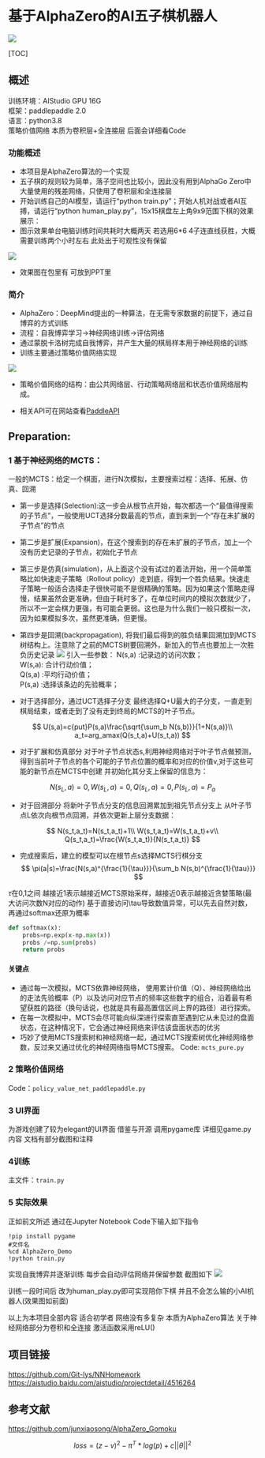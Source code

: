 # 基于AlphaZero的AI五子棋机器人

![](https://pic4.zhimg.com/80/v2-1320f6469f11f9d5b72cc9f8fb65ec6b_720w.webp)

[TOC]

## 概述

训练环境：AIStudio GPU 16G  
框架：paddlepaddle 2.0  
语言：python3.8  
策略价值网络 本质为卷积层+全连接层 后面会详细看Code

### 功能概述

* 本项目是AlphaZero算法的一个实现
* 五子棋的规则较为简单，落子空间也比较小，因此没有用到AlphaGo Zero中大量使用的残差网络，只使用了卷积层和全连接层
* 开始训练自己的AI模型，请运行“python train.py”；开始人机对战或者AI互搏，请运行“python human_play.py”，15x15棋盘左上角9x9范围下棋的效果展示：
* 图示效果单台电脑训练时间共耗时大概两天 若选用6*6 4子连直线获胜，大概需要训练两个小时左右 此处出于可观性没有保留

![](https://ai-studio-static-online.cdn.bcebos.com/92e8a5e8b9824133ba63e27cb761ed4ee5a2d11766b34e6c89dd82b57b1770d2)

* 效果图在包里有 可放到PPT里

### 简介

* AlphaZero：DeepMind提出的一种算法，在无需专家数据的前提下，通过自博弈的方式训练  
* 流程：自我博弈学习->神经网络训练->评估网络
* 通过蒙脱卡洛树完成自我博弈，并产生大量的棋局样本用于神经网络的训练
* 训练主要通过策略价值网络实现

![](http://5b0988e595225.cdn.sohucs.com/images/20171024/9e3bb5aca2634e7f8f19dae40bb0a101)

* 策略价值网络的结构：由公共网络层、行动策略网络层和状态价值网络层构成。

* 相关API可在网站查看[PaddleAPI](https://www.paddlepaddle.org.cn/documentation/docs/zh/api/index_cn.html#:~:text=API%20%E6%96%87%E6%A1%A3%20%E6%AC%A2%E8%BF%8E%E4%BD%BF%E7%94%A8%E9%A3%9E%E6%A1%A8%E6%A1%86%E6%9E%B6,%28PaddlePaddle%29%2C%20PaddlePaddle%20%E6%98%AF%E4%B8%80%E4%B8%AA%E6%98%93%E7%94%A8%E3%80%81%E9%AB%98%E6%95%88%E3%80%81%E7%81%B5%E6%B4%BB%E3%80%81%E5%8F%AF%E6%89%A9%E5%B1%95%E7%9A%84%E6%B7%B1%E5%BA%A6%E5%AD%A6%E4%B9%A0%E6%A1%86%E6%9E%B6%EF%BC%8C%E8%87%B4%E5%8A%9B%E4%BA%8E%E8%AE%A9%E6%B7%B1%E5%BA%A6%E5%AD%A6%E4%B9%A0%E6%8A%80%E6%9C%AF%E7%9A%84%E5%88%9B%E6%96%B0%E4%B8%8E%E5%BA%94%E7%94%A8%E6%9B%B4%E7%AE%80%E5%8D%95%E3%80%82)  

## Preparation:

  ### 1 基于神经网络的MCTS：

  一般的MCTS：给定一个棋面，进行N次模拟，主要搜索过程：选择、拓展、仿真、回溯

* 第一步是选择(Selection):这一步会从根节点开始，每次都选一个“最值得搜索的子节点”，一般使用UCT选择分数最高的节点，直到来到一个“存在未扩展的子节点”的节点

* 第二步是扩展(Expansion)，在这个搜索到的存在未扩展的子节点，加上一个没有历史记录的子节点，初始化子节点

* 第三步是仿真(simulation)，从上面这个没有试过的着法开始，用一个简单策略比如快速走子策略（Rollout policy）走到底，得到一个胜负结果。快速走子策略一般适合选择走子很快可能不是很精确的策略。因为如果这个策略走得慢，结果虽然会更准确，但由于耗时多了，在单位时间内的模拟次数就少了，所以不一定会棋力更强，有可能会更弱。这也是为什么我们一般只模拟一次，因为如果模拟多次，虽然更准确，但更慢。

* 第四步是回溯(backpropagation), 将我们最后得到的胜负结果回溯加到MCTS树结构上。注意除了之前的MCTS树要回溯外，新加入的节点也要加上一次胜负历史记录
  ![](https://ai-studio-static-online.cdn.bcebos.com/73384055df364b44a49e7e206a9015790be7b3c0aa1942d0a4e57aa617fad087)
  引入一些参数：
  N(s,a) :记录边的访问次数；  
  W(s,a):  合计行动价值；  
  Q(s,a) :平均行动价值；  
  P(s,a) :选择该条边的先验概率；  
  
* 对于选择部分，通过UCT选择子分支 最终选择Q+U最大的子分支，一直走到棋局结束，或者走到了没有走到终局的MCTS的叶子节点。

$$
U(s,a)=c{put}P(s,a)\frac{\sqrt{\sum_b N(s,b)}}{1+N(s,a)}\\
a_t=arg_amax(Q(s_t,a)+U(s_t,a))
$$

* 对于扩展和仿真部分 对于叶子节点状态s,利用神经网络对于叶子节点做预测，得到当前叶子节点的各个可能的子节点位置的概率和对应的价值v,对于这些可能的新节点在MCTS中创建 并初始化其分支上保留的信息为：

$$
{N(s_L,a)=0,W(s_L,a)=0,Q(s_L,a)=0,P(s_L,a)=P_a}
$$

* 对于回溯部分 将新叶子节点分支的信息回溯累加到祖先节点分支上 从叶子节点L依次向根节点回溯，并依次更新上层分支数据：

$$
N(s_t,a_t)=N(s_t,a_t)+1\\
W(s_t,a_t)=W(s_t,a_t)+v\\
Q(s_t,a_t)=\frac{W(s_t,a_t)}{N(s_t,a_t)}
$$

* 完成搜索后，建立的模型可以在根节点s选择MCTS行棋分支
  $$
  \pi(a|s)=\frac{N(s,a)^{\frac{1}{\tau}}}{\sum_b N(s,b)^{\frac{1}{\tau}}}
  $$
  

$\tau$在0,1之间 越接近1表示越接近MCTS原始采样，越接近0表示越接近贪婪策略(最大访问次数N对应的动作) 基于直接访问\tau导致数值异常，可以先去自然对数，再通过softmax还原为概率

```python
def softmax(x):
    probs=np.exp(x-np.max(x))
    probs /=np.sum(probs)
    return probs
```

#### 关键点

* 通过每一次模拟，MCTS依靠神经网络， 使用累计价值（Q）、神经网络给出的走法先验概率（P）以及访问对应节点的频率这些数字的组合，沿着最有希望获胜的路径（换句话说，也就是具有最高置信区间上界的路径）进行探索。
* 在每一次模拟中，MCTS会尽可能向纵深进行探索直至遇到它从未见过的盘面状态，在这种情况下，它会通过神经网络来评估该盘面状态的优劣
* 巧妙了使用MCTS搜索树和神经网络一起，通过MCTS搜索树优化神经网络参数，反过来又通过优化的神经网络指导MCTS搜索。
Code: `mcts_pure.py`

### 2 策略价值网络
Code：`policy_value_net_paddlepaddle.py`

### 3 UI界面
为游戏创建了较为elegant的UI界面 借鉴与开源
调用pygame库
详细见game.py内容 文档有部分截图和注释

### 4训练

主文件：`train.py`

### 5 实际效果

正如前文所述 通过在Jupyter Notebook Code下输入如下指令

```
!pip install pygame
#文件名
%cd AlphaZero_Demo
!python train.py
```

实现自我博弈并逐渐训练 每步会自动评估网络并保留参数 截图如下
![](https://ai-studio-static-online.cdn.bcebos.com/f42129e150a44f26adb1f18597347fdeb013709e7e0d412eba49987fe6f3d8a6)

训练一段时间后 改为human_play.py即可实现陪你下棋 并且不会怎么输的小AI机器人(效果图如前面)

以上为本项目全部内容 适合初学者 网络没有多复杂 本质为AlphaZero算法 关于神经网络部分为卷积和全连接 激活函数采用reLU()

## 项目链接

<https://github.com/Git-lys/NNHomework>  
<https://aistudio.baidu.com/aistudio/projectdetail/4516264>

## 参考文献

<https://github.com/junxiaosong/AlphaZero_Gomoku>


$$
loss=(z-v)^2-\pi^T*log(p)+c||\theta||^2
$$
